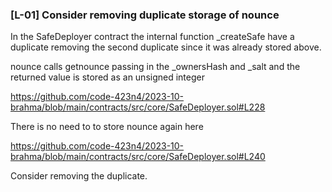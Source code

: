 ### [L-01] Consider removing duplicate storage of nounce
In the SafeDeployer contract the internal function _createSafe have a duplicate removing the second duplicate since it was already stored above.

nounce calls getnounce passing in the _ownersHash and _salt and the returned value is stored as an unsigned integer

https://github.com/code-423n4/2023-10-brahma/blob/main/contracts/src/core/SafeDeployer.sol#L228

There is no need to to store nounce again here

https://github.com/code-423n4/2023-10-brahma/blob/main/contracts/src/core/SafeDeployer.sol#L240

Consider removing the duplicate.





